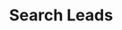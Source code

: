 ---
title: Search Leads
position_number: 1.2
type: get
description: This endpoint searches for lead in Slintel's Database.
parameters:
  - name: lead_titles
    content: lead_titles (eg. cxo, manager, vp)
  - name: company_websites
    content: domain of the company
  - name: location
    content: location of leads
  - name: page
    content: page number to extract the records
content_markdown: |-
  Returns a matched company from Slintel database.
  
  This call will return a maximum of 50 leads
  {: .info }
left_code_blocks:
  - code_block: |-
        var request = require('request');
        var options = {
          'method': 'POST',
          'url': 'https://apiv2.slintel.com/v2.0/lead/search',
          'headers': {
            'x-api-key': 'YOUR API KEY',
            'Content-Type': 'application/json'
          },
          body: JSON.stringify({"payload":{"lead_titles":["cxo","vp"],"company_websites":["amazon.com"],"location":["california","united stated"]},"page":1})
        };
        request(options, function (error, response) { 
          if (error) throw new Error(error);
          console.log(response.body);
        });

    title: Nodejs
    language: javascript
  - code_block: |-
        var settings = {
          "url": "https://apiv2.slintel.com/v2.0/lead/search",
          "method": "POST",
          "timeout": 0,
          "headers": {
            "x-api-key": "YOUR API KEY",
            "Content-Type": "application/json"
          },
          "data": JSON.stringify({"payload":{"lead_titles":["cxo","vp"],"company_websites":["amazon.com"],"location":["california","united stated"]},"page":1}),
        };
        
        $.ajax(settings).done(function (response) {
          console.log(response);
        });
    title: jQuery
    language: javascript
  - code_block: |-
        import requests

        url = "https://apiv2.slintel.com/v2.0/lead/search"
        
        payload = "{\"payload\":{\"lead_titles\":[\"cxo\",\"vp\"],\"company_websites\":[\"amazon.com\"],\"location\":[\"california\",\"united stated\"]},\"page\":1}"
        headers = {
          'x-api-key': 'YOUR API KEY',
          'Content-Type': 'application/json'
        }
        
        response = requests.request("POST", url, headers=headers, data = payload)
        
        print(response.text.encode('utf8'))
    title: Python
    language: python
right_code_blocks:
  - code_block: |2-
        {
          "payload": {
            "lead_titles": [
              "cxo",
              "vp"
            ],
            "company_websites": [
              "amazon.com"
            ],
            "location": [
              "california",
              "united stated"
            ]
          },
          "page": 1
        }
    title: Request
    language: json
  - code_block: |2-
        {
            "data": [
            {
                "id": "5d525e606dd1791d7d215953",
                "country": "United States",
                "company_id": "5c3b000ad55ae49f1b75f1a3",
                "city": "Seattle",
                "lead_title": "Vp & Cto",
                "company_name": "Amazon",
                "company_website": "amazon.com",
                "name": "Werner Vogels",
                "state": "Washington"
            },
            {
                "id": "5dc13dde2038fe24d4a72dae",
                "country": "United States",
                "company_id": "5c3b000ad55ae49f1b75f1a3",
                "city": "Los Angeles",
                "lead_title": "Ceo",
                "company_name": "Amazon",
                "company_website": "amazon.com",
                "name": "Vins Loo",
                "state": "California",
                "linkedin_url": "http://www.linkedin.com/in/vins-loo-667844109"
            },
            {
                "id": "5ebb8d5da0e7595308ad1b2d",
                "country": "United States",
                "city": "Milpitas",
                "lead_title": "Vice President",
                "company_website": "amazon.com",
                "company_name": "Amazon",
                "name": "John Berklecamp",
                "state": "California",
                "linkedin_url": "http://www.linkedin.com/in/john-berklecamp-25bb6b78"
            }
        ],
        "total": 442
        }
    title: Response
    language: json
---